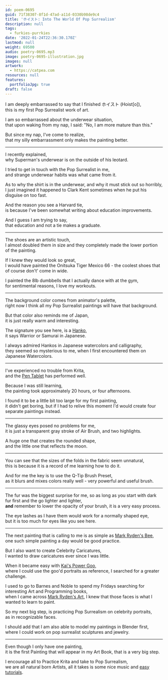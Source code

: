```yaml
---
id: poem-0695
guid: 71f38307-8f1d-47ad-a11d-0330b98de9c4
title: 'ホイスト: Into The World Of Pop Surrealism'
description: null
tags:
  - furkies-purrkies
date: '2022-01-24T22:36:30.170Z'
lastmod: null
weight: 69500
audio: poetry-0695.mp3
image: poetry-0695-illustration.jpg
images: null
artwork:
  - https://catpea.com
resources: null
features:
  portfolioJpg: true
draft: false
---
```


I am deeply embarrassed to say that I finished ホイスト (Hoist\[o]),\
this is my first Pop Surrealist work of art.

I am so embarrassed about the underwear situation,\
that upon waking from my nap, I said: "No, I am more mature than this."

But since my nap, I've come to realize,\
that my silly embarrassment only makes the painting better.

---

I recently explained,\
why Superman's underwear is on the outside of his leotard.

I tried to get in touch with the Pop Surrealist in me,\
and strange underwear habits was what came from it.

As to why the shirt is in the underwear, and why it must stick out so horribly,\
I just imagined it happened to Clark Kent sometimes when he put his disguise on too fast.

And the reason you see a Harvard tie,\
is because I've been somewhat writing about education improvements.

And I guess I am trying to say,\
that education and not a tie makes a graduate.

---

The shoes are an artistic touch,\
I almost doubled them in size and they completely made the lower portion of the painting.

If I knew they would look so great,\
I would have painted the Onitsuka Tiger Mexico 66 - the coolest shoes that of course don't' come in wide.

I painted the 8lb dumbbells that I actually dance with at the gym,\
for sentimental reasons, I love my workouts.

---

The background color comes from animator's palette,\
right now I think all my Pop Surrealist paintings will have that background.

But that color also reminds me of Japan,\
it is just really warm and interesting.

The signature you see here, is a [Hanko](https://www.youtube.com/watch?v=IW7Qfw6XD6o),\
it says Warrior or Samurai in Japanese.

I always admired Hankos in Japanese watercolors and calligraphy,\
they seemed so mysterious to me, when I first encountered them on Japanese Watercolors.

---

I've experienced no trouble from Krita,\
and the [Pen Tablet](https://www.amazon.com/dp/B078YR2MTF) has performed well.

Because I was still learning,\
the painting took approximately 20 hours, or four afternoons.

I found it to be a little bit too large for my first painting,\
it didn't get boring, but if I had to relive this moment I'd would create four separate paintings instead.

---

The glassy eyes posed no problems for me,\
it is just a transparent gray stroke of Air Brush, and two highlights.

A huge one that creates the rounded shape,\
and the little one that reflects the moon.

---

You can see that the sizes of the folds in the fabric seem unnatural,\
this is because it is a record of me learning how to do it.

And for me the key is to use the Q-Tip Brush Preset,\
as it blurs and mixes colors really well - very powerful and useful brush.

---

The fur was the biggest surprise for me, so as long as you start with dark fur first and the go lighter and lighter,\
**and** remember to lower the opacity of your brush, it is a very easy process.

The eye lashes as I have them would work for a normally shaped eye,\
but it is too much for eyes like you see here.

---

The next painting that is calling to me is as simple as [Mark Ryden's Bee](https://www.youtube.com/watch?v=Fz2gVtEsHnE),\
one such simple painting a day would be good practice.

But I also want to create Celebrity Caricatures,\
I wanted to draw caricatures ever since I was little.

When it became easy with [Kai's Power Goo](https://www.youtube.com/watch?v=xt06OSIQ0PE),\
where I could use the goo'd portraits as reference, I searched for a greater challenge.

I used to go to Barnes and Noble to spend my Fridays searching for interesting Art and Programming books,\
when I came across [Mark Ryden's Art](https://www.youtube.com/watch?v=_scsuI5V8zs), I knew that those faces is what I wanted to learn to paint.

So my next big step, is practicing Pop Surrealism on celebrity portraits,\
as in recognizable faces.

I should add that I am also able to model my paintings in Blender first,\
where I could work on pop surrealist sculptures and jewelry.

---

Even though I only have one painting,\
it is the first Painting that will appear in my Art Book, that is a very big step.

I encourage all to Practice Krita and take to Pop Surrealism,\
we are all natural born Artists, all it takes is some nice music and [easy tutorials](https://www.youtube.com/results?search_query=Krita+Tutorials).
